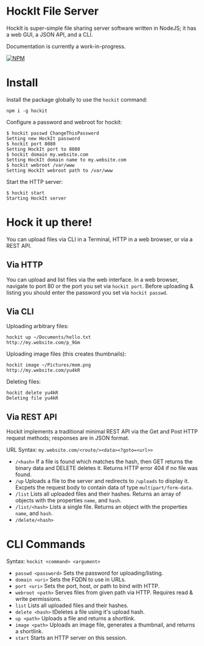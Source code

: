 # HockIt File Server

HockIt is super-simple file sharing server software written in NodeJS; it has a web GUI, a JSON API, and a CLI.

Documentation is currently a work-in-progress.

[![NPM](https://nodei.co/npm/hockit.png)](https://nodei.co/npm/hockit/)

# Install
Install the package globally to use the `hockit` command:

```
npm i -g hockit
```

Configure a password and webroot for hockit:

```
$ hockit passwd ChangeThisPassword
Setting new HockIt password
$ hockit port 8080
Setting HockIt port to 8080
$ hockit domain my.website.com
Setting HockIt domain name to my.website.com
$ hockit webroot /var/www
Setting HockIt webroot path to /var/www
```

Start the HTTP server:

```
$ hockit start
Starting HockIt server
```

# Hock it up there!

You can upload files via CLI in a Terminal, HTTP in a web browser, or via a REST API.

## Via HTTP

You can upload and list files via the web interface. In a web browser, navigate to port 80 or the port you set via `hockit port`. Before uploading & listing you should enter the password you set via `hockit passwd`.

## Via CLI

Uploading arbitrary files:

```
hockit up ~/Documents/hello.txt
http://my.website.com/p_9Gm
```

Uploading image files (this creates thumbnails):

```
hockit image ~/Pictures/mom.png
http://my.website.com/yu4kR
```

Deleting files:

```
hockit delete yu4kR
Deleting file yu4kR
```

## Via REST API

Hockit implements a traditional minimal REST API via the Get and Post HTTP request methods; responses are in JSON format.

URL Syntax: `my.website.com/<route/><data><?goto=<url>>`

- `/<hash>` If a file is found which matches the hash, then GET returns the binary data and DELETE deletes it. Returns HTTP error 404 if no file was found.
- `/up` Uploads a file to the server and redirects to `/uploads` to display it. Excpets the request body to contain data of type `multipart/form-data`.
- `/list` Lists all uploaded files and their hashes. Returns an array of objects with the properties `name`, and `hash`.
- `/list/<hash>` Lists a single file. Returns an object with the properties `name`, and `hash`.
- `/delete/<hash>`

# CLI Commands

Syntax: `hockit <command> <argument>`

- `passwd <password>` Sets the password for uploading/listing.
- `domain <uri>` Sets the FQDN to use in URLs.
- `port <uri>` Sets the port, host, or path to bind with HTTP.
- `webroot <path>` Serves files from given path via HTTP. Requires read & write permissions.
- `list` Lists all uploaded files and their hashes.
- `delete <hash>` tDeletes a file using it's upload hash.
- `up <path>` Uploads a file and returns a shortlink.
- `image <path>` Uploads an image file, generates a thumbnail, and returns a shortlink.
- `start` Starts an HTTP server on this session.